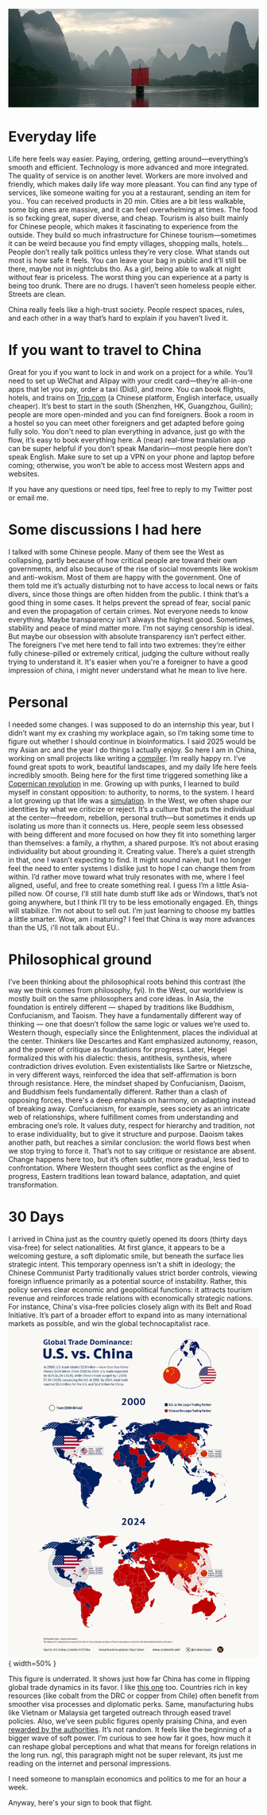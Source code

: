 ![guangxi](assets/guangxi.jpg)
# Everyday life
Life here feels way easier. Paying, ordering, getting around—everything’s smooth and efficient. Technology is more advanced and more integrated. The quality of service is on another level. Workers are more involved and friendly, which makes daily life way more pleasant. You can find any type of services, like someone waiting for you at a restaurant, sending an item for you.. You can received products in 20 min.
Cities are a bit less walkable, some big ones are massive, and it can feel overwhelming at times. The food is so fxcking great, super diverse, and cheap. Tourism is also built mainly for Chinese people, which makes it fascinating to experience from the outside. They build so much infrastructure for Chinese tourism—sometimes it can be weird because you find empty villages, shopping malls, hotels…
People don’t really talk politics unless they’re very close. What stands out most is how safe it feels. You can leave your bag in public and it’ll still be there, maybe not in nightclubs tho. As a girl, being able to walk at night without fear is priceless. The worst thing you can experience at a party is being too drunk. There are no drugs. I haven’t seen homeless people either. Streets are clean.

China really feels like a high-trust society. People respect spaces, rules, and each other in a way that’s hard to explain if you haven’t lived it.

# If you want to travel to China
Great for you if you want to lock in and work on a project for a while. You’ll need to set up WeChat and Alipay with your credit card—they’re all-in-one apps that let you pay, order a taxi (Didi), and more.
You can book flights, hotels, and trains on [Trip.com](https://www.trip.com/) (a Chinese platform, English interface, usually cheaper).
It’s best to start in the south (Shenzhen, HK, Guangzhou, Guilin); people are more open-minded and you can find foreigners. Book a room in a hostel so you can meet other foreigners and get adapted before going fully solo. You don't need to plan everything in advance, just go with the flow, it’s easy to book everything here.
A (near) real-time translation app can be super helpful if you don’t speak Mandarin—most people here don’t speak English.
Make sure to set up a VPN on your phone and laptop before coming; otherwise, you won’t be able to access most Western apps and websites.

If you have any questions or need tips, feel free to reply to my Twitter post or email me.

# Some discussions I had here
I talked with some Chinese people. Many of them see the West as collapsing, partly because of how critical people are toward their own governments, and also because of the rise of social movements like wokism and anti-wokism. Most of them are happy with the government. One of them told me it’s actually disturbing not to have access to local news or faits divers, since those things are often hidden from the public. I think that’s a good thing in some cases. It helps prevent the spread of fear, social panic and even the propagation of certain crimes. Not everyone needs to know everything. Maybe transparency isn’t always the highest good. Sometimes, stability and peace of mind matter more. I’m not saying censorship is ideal. But maybe our obsession with absolute transparency isn’t perfect either. The foreigners I’ve met here tend to fall into two extremes: they’re either fully chinese-pilled or extremely critical, judging the culture without really trying to understand it. It's easier when you're a foreigner to have a good impression of china, i might never understand what he mean to live here.


# Personal
I needed some changes. I was supposed to do an internship this year, but I didn’t want my ex crashing my workplace again, so I’m taking some time to figure out whether I should continue in bioinformatics. I said 2025 would be my Asian arc and the year I do things I actually enjoy. So here I am in China, working on small projects like writing a [compiler](https://www.youtube.com/watch?v=B5YokNW7tIs).
I’m really happy rn. I’ve found great spots to work, beautiful landscapes, and my daily life here feels incredibly smooth.
Being here for the first time triggered something like a [Copernican revolution](https://phil871.colinmclear.net/notes/kant-copernican-revolution/) in me. Growing up with punks, I learned to build myself in constant opposition: to authority, to norms, to the system. I heard a lot growing up that life was a [simulation](https://www.youtube.com/watch?v=c_Ot1OEfk9I). In the West, we often shape our identities by what we criticize or reject. It’s a culture that puts the individual at the center—freedom, rebellion, personal truth—but sometimes it ends up isolating us more than it connects us.
Here, people seem less obsessed with being different and more focused on how they fit into something larger than themselves: a family, a rhythm, a shared purpose. It’s not about erasing individuality but about grounding it. Creating value. There’s a quiet strength in that, one I wasn’t expecting to find.
It might sound naive, but I no longer feel the need to enter systems I dislike just to hope I can change them from within. I’d rather move toward what truly resonates with me, where I feel aligned, useful, and free to create something real.
I guess I’m a little Asia-pilled now. Of course, I’ll still hate dumb stuff like ads or Windows, that’s not going anywhere, but I think I’ll try to be less emotionally engaged. Eh, things will stabilize. I’m not about to sell out. I’m just learning to choose my battles a little smarter. Wow, am i maturing?
I feel that China is way more advances than the US, i'll not talk about EU..

# Philosophical ground
I’ve been thinking about the philosophical roots behind this contrast (the way we think comes from philosophy, fyi). In the West, our worldview is mostly built on the same philosophers and core ideas. In Asia, the foundation is entirely different — shaped by traditions like Buddhism, Confucianism, and Taoism. They have a fundamentally different way of thinking — one that doesn’t follow the same logic or values we’re used to.
Western though, especially since the Enlightenment, places the individual at the center. Thinkers like Descartes and Kant emphasized autonomy, reason, and the power of critique as foundations for progress. Later, Hegel formalized this with his dialectic: thesis, antithesis, synthesis, where contradiction drives evolution. Even existentialists like Sartre or Nietzsche, in very different ways, reinforced the idea that self-affirmation is born through resistance. 
Here, the mindset shaped by Confucianism, Daoism, and Buddhism feels fundamentally different. Rather than a clash of opposing forces, there's a deep emphasis on harmony, on adapting instead of breaking away. Confucianism, for example, sees society as an intricate web of relationships, where fulfillment comes from understanding and embracing one’s role. It values duty, respect for hierarchy and tradition, not to erase individuality, but to give it structure and purpose. Daoism takes another path, but reaches a similar conclusion: the world flows best when we stop trying to force it. That’s not to say critique or resistance are absent. Change happens here too, but it’s often subtler, more gradual, less tied to confrontation. Where Western thought sees conflict as the engine of progress, Eastern traditions lean toward balance, adaptation, and quiet transformation.

# 30 Days
I arrived in China just as the country quietly opened its doors (thirty days visa-free) for select nationalities. At first glance, it appears to be a welcoming gesture, a soft diplomatic smile, but beneath the surface lies strategic intent. This temporary openness isn't a shift in ideology; the Chinese Communist Party traditionally values strict border controls, viewing foreign influence primarily as a potential source of instability. Rather, this policy serves clear economic and geopolitical functions: it attracts tourism revenue and reinforces trade relations with economically strategic nations. For instance, China's visa-free policies closely align with its Belt and Road Initiative. It’s part of a broader effort to expand into as many international markets as possible, and win the global technocapitalist race.
![gtd](assets/gtd.png){ width=50% }

This figure is underrated. It shows just how far China has come in flipping global trade dynamics in its favor. I like [this one](https://www.visualcapitalist.com/charted-chinas-exports-by-region-2000-2022/) too.
Countries rich in key resources (like cobalt from the DRC or copper from Chile) often benefit from smoother visa processes and diplomatic perks. Same, manufacturing hubs like Vietnam or Malaysia get targeted outreach through eased travel policies.
Also, we’ve seen public figures openly praising China, and even [rewarded by the authorities](https://www.scmp.com/news/china/diplomacy/article/3304034/china-hails-us-youtube-star-who-racks-10-million-views-beijing-shanghai-streams). It’s not random. It feels like the beginning of a bigger wave of soft power. I’m curious to see how far it goes, how much it can reshape global perceptions and what that means for foreign relations in the long run.
ngl, this paragraph might not be super relevant, its just me reading on the internet and personal impressions.

I need someone to mansplain economics and politics to me for an hour a week.

Anyway, here's your sign to book that flight.
